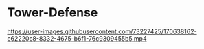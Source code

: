 # Tower-Defense

https://user-images.githubusercontent.com/73227425/170638162-c62220c8-8332-4675-b6f1-76c9309455b5.mp4

